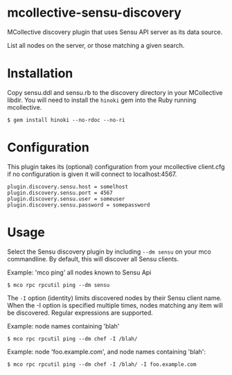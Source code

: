 # mcollective-sensu-discovery #

MCollective discovery plugin that uses Sensu API server as its data source.

List all nodes on the server, or those matching a given search.

# Installation

Copy sensu.ddl and sensu.rb to the discovery directory in your
MCollective libdir.  You will need to install the `hinoki` gem into the
Ruby running mcollective.

    $ gem install hinoki --no-rdoc --no-ri


# Configuration #

This plugin takes its (optional) configuration from your mcollective client.cfg
if no configuration is given it will connect to localhost:4567.

    plugin.discovery.sensu.host = somelhost
    plugin.discovery.sensu.port = 4567
    plugin.discovery.sensu.user = someuser
    plugin.discovery.sensu.password = somepassword

# Usage #

Select the Sensu discovery plugin by including `--dm sensu` on your mco
commandline.  By default, this will discover all Sensu clients.

Example: 'mco ping' all nodes known to Sensu Api

    $ mco rpc rpcutil ping --dm sensu


The `-I` option (identity) limits discovered nodes by their Sensu client
name.  When the -I option is specified multiple times, nodes matching any
item will be discovered. Regular expressions are supported.

Example: node names containing 'blah'

    $ mco rpc rpcutil ping --dm chef -I /blah/

Example: node 'foo.example.com', and node names containing 'blah':

    $ mco rpc rpcutil ping --dm chef -I /blah/ -I foo.example.com
